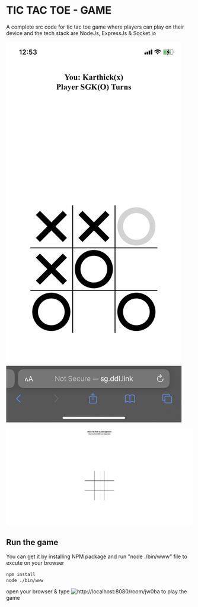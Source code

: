 # TIC TAC TOE - GAME

A complete src code for tic tac toe game where players can play on their device and the tech stack are NodeJs, ExpressJs & Socket.io 

![Screen Shot](https://raw.githubusercontent.com/karthisgk/tic-tac-toe/main/public/images/Mobile.png)

![Screen Shot Mobile](https://raw.githubusercontent.com/karthisgk/tic-tac-toe/main/public/images/Screenshot.png)

## Run the game

You can get it by installing NPM package and run "node ./bin/www" file to excute on your browser

```shell
npm install
node ./bin/www
```

open your browser & type ![http://localhost:8080/room/jw0ba](http://localhost:8080/room/jw0ba) to play the game